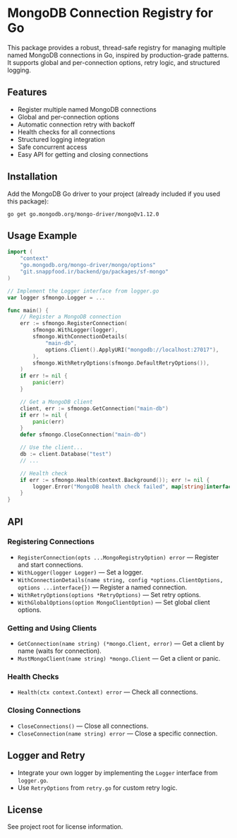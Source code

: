 # MongoDB Connection Registry for Go

This package provides a robust, thread-safe registry for managing multiple named MongoDB connections in Go, inspired by production-grade patterns. It supports global and per-connection options, retry logic, and structured logging.

## Features
- Register multiple named MongoDB connections
- Global and per-connection options
- Automatic connection retry with backoff
- Health checks for all connections
- Structured logging integration
- Safe concurrent access
- Easy API for getting and closing connections

## Installation

Add the MongoDB Go driver to your project (already included if you used this package):

```
go get go.mongodb.org/mongo-driver/mongo@v1.12.0
```

## Usage Example

```go
import (
    "context"
    "go.mongodb.org/mongo-driver/mongo/options"
    "git.snappfood.ir/backend/go/packages/sf-mongo"
)

// Implement the Logger interface from logger.go
var logger sfmongo.Logger = ...

func main() {
    // Register a MongoDB connection
    err := sfmongo.RegisterConnection(
        sfmongo.WithLogger(logger),
        sfmongo.WithConnectionDetails(
            "main-db",
            options.Client().ApplyURI("mongodb://localhost:27017"),
        ),
        sfmongo.WithRetryOptions(sfmongo.DefaultRetryOptions()),
    )
    if err != nil {
        panic(err)
    }

    // Get a MongoDB client
    client, err := sfmongo.GetConnection("main-db")
    if err != nil {
        panic(err)
    }
    defer sfmongo.CloseConnection("main-db")

    // Use the client...
    db := client.Database("test")
    // ...

    // Health check
    if err := sfmongo.Health(context.Background()); err != nil {
        logger.Error("MongoDB health check failed", map[string]interface{}{"error": err.Error()})
    }
}
```

## API

### Registering Connections
- `RegisterConnection(opts ...MongoRegistryOption) error` — Register and start connections.
- `WithLogger(logger Logger)` — Set a logger.
- `WithConnectionDetails(name string, config *options.ClientOptions, options ...interface{})` — Register a named connection.
- `WithRetryOptions(options *RetryOptions)` — Set retry options.
- `WithGlobalOptions(option MongoClientOption)` — Set global client options.

### Getting and Using Clients
- `GetConnection(name string) (*mongo.Client, error)` — Get a client by name (waits for connection).
- `MustMongoClient(name string) *mongo.Client` — Get a client or panic.

### Health Checks
- `Health(ctx context.Context) error` — Check all connections.

### Closing Connections
- `CloseConnections()` — Close all connections.
- `CloseConnection(name string) error` — Close a specific connection.

## Logger and Retry
- Integrate your own logger by implementing the `Logger` interface from `logger.go`.
- Use `RetryOptions` from `retry.go` for custom retry logic.

## License
See project root for license information.